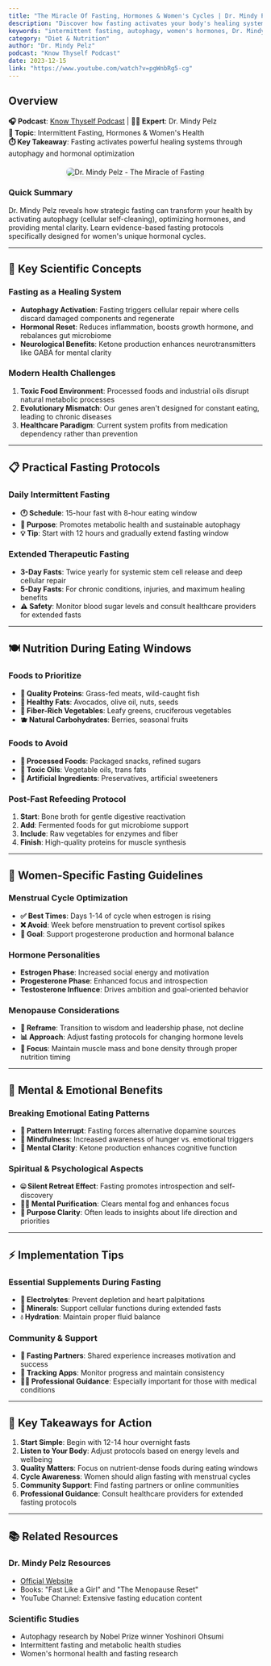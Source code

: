 ```yaml
---
title: "The Miracle Of Fasting, Hormones & Women's Cycles | Dr. Mindy Pelz"
description: "Discover how fasting activates your body's healing system through autophagy, optimizes hormones, and provides mental clarity. Learn practical fasting protocols for women."
keywords: "intermittent fasting, autophagy, women's hormones, Dr. Mindy Pelz, fasting benefits, metabolic health, cellular repair"
category: "Diet & Nutrition"
author: "Dr. Mindy Pelz"
podcast: "Know Thyself Podcast"
date: 2023-12-15
link: "https://www.youtube.com/watch?v=pgWnbRg5-cg"
---
```


## Overview

**🎧 Podcast**: [Know Thyself Podcast](https://www.knowthyself.one) | **👨‍⚕️ Expert**: Dr. Mindy Pelz  
**🎯 Topic**: Intermittent Fasting, Hormones & Women's Health  
**⏱️ Key Takeaway**: Fasting activates powerful healing systems through autophagy and hormonal optimization

<div style="text-align: center; margin: 20px 0;">
  <img src="https://img.youtube.com/vi/pgWnbRg5-cg/maxresdefault.jpg" alt="Dr. Mindy Pelz - The Miracle of Fasting" style="max-width: 100%; border-radius: 8px; box-shadow: 0 4px 8px rgba(0,0,0,0.1);">
</div>

### Quick Summary
Dr. Mindy Pelz reveals how strategic fasting can transform your health by activating autophagy (cellular self-cleaning), optimizing hormones, and providing mental clarity. Learn evidence-based fasting protocols specifically designed for women's unique hormonal cycles.

---

## 🔬 **Key Scientific Concepts**

### **Fasting as a Healing System**
- **Autophagy Activation**: Fasting triggers cellular repair where cells discard damaged components and regenerate
- **Hormonal Reset**: Reduces inflammation, boosts growth hormone, and rebalances gut microbiome
- **Neurological Benefits**: Ketone production enhances neurotransmitters like GABA for mental clarity

### **Modern Health Challenges**
1. **Toxic Food Environment**: Processed foods and industrial oils disrupt natural metabolic processes
2. **Evolutionary Mismatch**: Our genes aren't designed for constant eating, leading to chronic diseases
3. **Healthcare Paradigm**: Current system profits from medication dependency rather than prevention

---

## 📋 **Practical Fasting Protocols**

### **Daily Intermittent Fasting**
- **🕐 Schedule**: 15-hour fast with 8-hour eating window
- **🎯 Purpose**: Promotes metabolic health and sustainable autophagy
- **💡 Tip**: Start with 12 hours and gradually extend fasting window

### **Extended Therapeutic Fasting**
- **3-Day Fasts**: Twice yearly for systemic stem cell release and deep cellular repair
- **5-Day Fasts**: For chronic conditions, injuries, and maximum healing benefits
- **⚠️ Safety**: Monitor blood sugar levels and consult healthcare providers for extended fasts

---

## 🍽️ **Nutrition During Eating Windows**

### **Foods to Prioritize**
- **🥩 Quality Proteins**: Grass-fed meats, wild-caught fish
- **🥑 Healthy Fats**: Avocados, olive oil, nuts, seeds
- **🥬 Fiber-Rich Vegetables**: Leafy greens, cruciferous vegetables
- **🫐 Natural Carbohydrates**: Berries, seasonal fruits

### **Foods to Avoid**
- **🚫 Processed Foods**: Packaged snacks, refined sugars
- **🚫 Toxic Oils**: Vegetable oils, trans fats
- **🚫 Artificial Ingredients**: Preservatives, artificial sweeteners

### **Post-Fast Refeeding Protocol**
1. **Start**: Bone broth for gentle digestive reactivation
2. **Add**: Fermented foods for gut microbiome support
3. **Include**: Raw vegetables for enzymes and fiber
4. **Finish**: High-quality proteins for muscle synthesis

---

## 👩 **Women-Specific Fasting Guidelines**

### **Menstrual Cycle Optimization**
- **✅ Best Times**: Days 1-14 of cycle when estrogen is rising
- **❌ Avoid**: Week before menstruation to prevent cortisol spikes
- **🎯 Goal**: Support progesterone production and hormonal balance

### **Hormone Personalities**
- **Estrogen Phase**: Increased social energy and motivation
- **Progesterone Phase**: Enhanced focus and introspection
- **Testosterone Influence**: Drives ambition and goal-oriented behavior

### **Menopause Considerations**
- **🌟 Reframe**: Transition to wisdom and leadership phase, not decline
- **📊 Approach**: Adjust fasting protocols for changing hormone levels
- **💪 Focus**: Maintain muscle mass and bone density through proper nutrition timing

---

## 🧠 **Mental & Emotional Benefits**

### **Breaking Emotional Eating Patterns**
- **🔄 Pattern Interrupt**: Fasting forces alternative dopamine sources
- **🧘 Mindfulness**: Increased awareness of hunger vs. emotional triggers
- **💭 Mental Clarity**: Ketone production enhances cognitive function

### **Spiritual & Psychological Aspects**
- **🤐 Silent Retreat Effect**: Fasting promotes introspection and self-discovery
- **🧘‍♀️ Mental Purification**: Clears mental fog and enhances focus
- **🎯 Purpose Clarity**: Often leads to insights about life direction and priorities

---

## ⚡ **Implementation Tips**

### **Essential Supplements During Fasting**
- **🧂 Electrolytes**: Prevent depletion and heart palpitations
- **🧪 Minerals**: Support cellular functions during extended fasts
- **💧 Hydration**: Maintain proper fluid balance

### **Community & Support**
- **👥 Fasting Partners**: Shared experience increases motivation and success
- **📱 Tracking Apps**: Monitor progress and maintain consistency
- **👨‍⚕️ Professional Guidance**: Especially important for those with medical conditions

---

## 🎯 **Key Takeaways for Action**

1. **Start Simple**: Begin with 12-14 hour overnight fasts
2. **Listen to Your Body**: Adjust protocols based on energy levels and wellbeing
3. **Quality Matters**: Focus on nutrient-dense foods during eating windows
4. **Cycle Awareness**: Women should align fasting with menstrual cycles
5. **Community Support**: Find fasting partners or online communities
6. **Professional Guidance**: Consult healthcare providers for extended fasting protocols

---

## 📚 **Related Resources**

### **Dr. Mindy Pelz Resources**
- [Official Website](https://drmindypelz.com/)
- Books: "Fast Like a Girl" and "The Menopause Reset"
- YouTube Channel: Extensive fasting education content

### **Scientific Studies**
- Autophagy research by Nobel Prize winner Yoshinori Ohsumi
- Intermittent fasting and metabolic health studies
- Women's hormonal health and fasting research